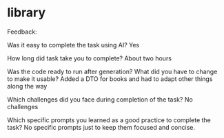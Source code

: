# library

Feedback:

Was it easy to complete the task using AI? Yes

How long did task take you to complete? About two hours

Was the code ready to run after generation? What did you have to change to make it usable? Added a DTO for books and had to adapt other things along the way

Which challenges did you face during completion of the task? No challenges

Which specific prompts you learned as a good practice to complete the task? No specific prompts just to keep them focused and concise.
